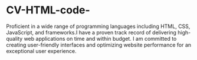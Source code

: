 # CV-HTML-code-
 Proficient in a wide range of programming languages including HTML, CSS, JavaScript, and frameworks.I have a proven track record of delivering high-quality web applications on time and within budget. I am committed to creating user-friendly interfaces and optimizing website performance for an exceptional user experience.
